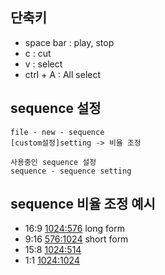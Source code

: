 ## 단축키
- space bar : play, stop
- c : cut
- v : select
- ctrl + A : All select

## sequence 설정
```
file - new - sequence
[custom설정]setting -> 비율 조정
```
```
사용중인 sequence 설정
sequence - sequence setting
```

## sequence 비율 조정 예시
- 16:9 [1024:576](https://github.com/learnbook1103-design/toylearn_AI_multimedias/blob/main/quests/object/16_9%20%EB%B9%84%EC%9C%A8.png) long form
- 9:16 [576:1024](https://github.com/learnbook1103-design/toylearn_AI_multimedias/blob/main/quests/object/9_16ratio.png) short form
- 15:8 [1024:514](hhttps://github.com/learnbook1103-design/toylearn_AI_multimedias/blob/main/quests/object/15_8%20ratio.png)
- 1:1 [1024:1024](https://github.com/learnbook1103-design/toylearn_AI_multimedias/blob/main/quests/object/1_1%EB%B9%84%EC%9C%A8.png)